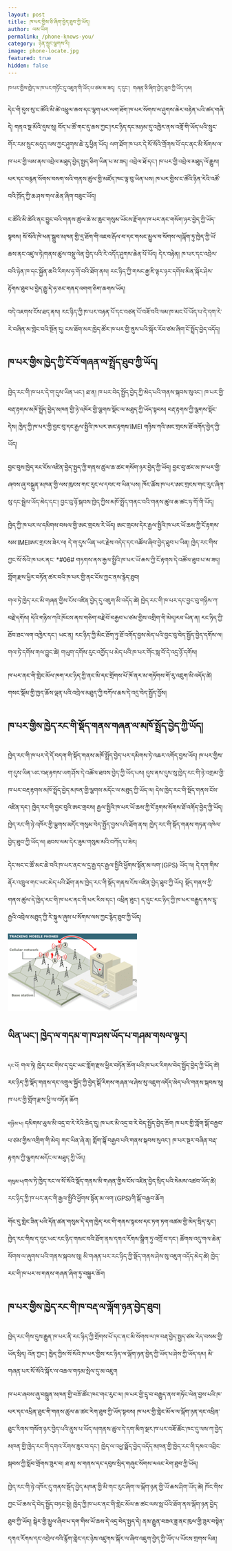 ```yaml
---
layout: post
title: ཁ་པར་གྱིས་ཅི་ཞིག་བྱེད་ཐུབ་ཀྱི་ཡོད།
author: ལམ་ཡིག
permalink: /phone-knows-you/
category: ཉེན་སྲུང་ལྕགས་རི།
image: phone-locate.jpg
featured: true
hidden: false
---
```

``ཁ་པར་གྱིས་ཁྱེད་ལ་ཁ་པར་གཏོང་དུ་འཇུག་གི་ཡོད་པ་ཙམ་མ་ཟད། ད་དུང་། གཞན་ཅི་ཞིག་བྱེད་ཐུབ་ཀྱི་ཡོད་དམ།``

དེང་གི་དུས་སུ་ང་ཚོའི་མི་ཚེ་འཕྲུལ་ཆས་དང་ལྷག་པར་ལག་ཐོག་ཁ་པར་སོགས་ལ་ཤུགས་ཆེར་བརྟེན་པའི་ཚད་གཞི་དེ།  གནའ་སྔ་མོའི་དུས་སུ། བོད་པ་ཚོ་གང་དུ་ཆས་ཀྱང་།རང་ཉིད་དང་མཉམ་དུ་འཁྱེར་ནས་འགྲོ་གི་ཡོད་པའི་སྲུང་གོར་རམ་སྲུང་མདུད་ལས་ཀྱང་ཤུགས་ཆེ་རུ་ཕྱིན་ཡོད། ལག་ཐོག་ཁ་པར་དེ་སོ་སོའི་གྲོགས་པོ་དང་ནང་མི་སོགས་ལ་ཁ་པར་གྱི་ལམ་ནས་འབྲེལ་མཐུད་བྱེད་སྤྱད་ཅིག་ཡིན་པ་མ་ཟད། འབྲེལ་ཐོ་དང་། ཁ་པར་གྱི་འབྲེལ་མཐུད་ལོ་རྒྱུས། པར་དང་བརྙན་སོགས་བསག་སའི་གནས་ཚུལ་གྱི་མཛོད་ཁང་ལྟ་བུ་ཡིན་པས། ཁ་པར་གྱིས་ང་ཚོའི་ཉིན་རེའི་འཚོ་བའི་ཁྲོད་ཀྱི་ཆ་ཤས་གལ་ཆེན་ཞིག་བཟུང་ཡོད།

ང་ཚོའི་མི་ཚེའི་ནང་བྱུང་བའི་གནས་ཚུལ་ཆེ་མ་ཆུང་གསུམ་ཡོངས་རྫོགས་ཁ་པར་ནང་གསོག་ཉར་བྱེད་ཀྱི་ཡོད་སྟབས། སོ་སོའི་ཁེ་ཕན་སྒྲུབ་མཁན་གྱི་དྲ་ཐོག་གི་འཇབ་རྒོལ་བ་དང་གསང་མྱུལ་བ་སོགས་ལ།ལྐོག་ཏུ་ཁྱེད་ཀྱི་ཡོ་ཆས་ནང་འཛུལ་ཏེ།གནས་ཚུལ་བསྡུ་ལེན་བྱེད་པའི་རེ་འདོད་ཤུགས་ཆེན་པོ་ཡོད། དེར་བརྟེན། ཁ་པར་དང་འབྲེལ་བའི་ཉེན་ཁ་དང་སྐྱོན་ཆའི་རིགས་ཧ་གོ་བའི་ཐོག་ནས། རང་ཉིད་ཀྱི་གསང་རྒྱ་ཇི་ལྟར་ཉར་དགོས་མིན་སྐོར་ཤེས་རྟོགས་ཐུབ་པ་བྱེད་རྒྱུ་དེ་ཧ་ཅང་གནད་འགག་ཅིག་ཆགས་ཡོད།

བདེ་འཇགས་ངོས་ཐད་ནས། རང་ཉིད་ཀྱི་ཁ་པར་བརྟན་པོ་དང་བཙན་པོ་བཟོ་བའི་ལམ་ཁ་མང་པོ་ཡོད་པ་དེ་དག་རེ་རེ་བཞིན་མ་གླེང་བའི་སྔོན་དུ། ངས་ཐོག་མར་ཁྱེད་ཚོར་ཁ་པར་གྱི་ནུས་པའི་སྐོར་རོབ་ཙམ་ཞིག་ངོ་སྤྲོད་བྱེད་འདོད།

## ཁ་པར་གྱིས་ཁྱེད་ཀྱི་ངོ་བོ་གཞན་ལ་སྤྲོད་ཐུབ་ཀྱི་ཡོད།

ཁྱེད་རང་གི་ཁ་པར་དེ་ག་དུས་ཡིན་ཡང་། ཐ་ན། ཁ་པར་བེད་སྤྱོད་བྱེད་ཀྱི་མེད་པའི་གནས་སྐབས་སུའང་། ཁ་པར་གྱི་བརྡ་རྟགས་མཁོ་སྤྲོད་བྱེད་མཁན་གྱི་ཉེ་འཁོར་གྱི་ལྕགས་སྡོང་ལ་མཐུད་ཀྱི་ཡོད་སྟབས། བརྡ་རྟགས་ཀྱི་ལྕགས་སྡོང་དེས། ཁྱེད་ཀྱི་ཁ་པར་གྱི་བྱང་བུ་དང་རྒྱལ་སྤྱིའི་ཁ་པར་ཨང་རྟགས་IMEI གཉིས་ཀའི་ཨང་གྲངས་ཐོ་འགོད་བྱེད་ཀྱི་ཡོད།

བྱང་བུས་ཁྱེད་རང་ངོས་འཛིན་བྱེད་སྤྱད་ཀྱི་གནས་ཚུལ་ཆ་ཚང་གསོག་ཉར་བྱེད་ཀྱི་ཡོད། བྱང་བུ་ཚང་མ་ཁ་པར་གྱི་ཞབས་ཞུ་བསྐྲུན་མཁན་གྱི་ལས་ཁུངས་གང་རུང་ལ་དབང་བ་ཡིན་པས། ཁོང་ཚོས་ཁ་པར་ཨང་གྲངས་གང་རུང་ཞིག་སུ་དང་སྦྲེལ་ཡོད་མེད་དང་། བྱང་བུ་ཉོ་སྐབས་ཁྱེད་ཀྱིས་མཁོ་སྤྲོད་གནང་བའི་གནས་ཚུལ་ཆ་ཚང་ཧ་གོ་གི་ཡོད།

ཁྱེད་ཀྱི་ཁ་པར་ལ་དམིགས་བསལ་གྱི་ཨང་གྲངས་རེ་ཡོད། ཨང་གྲངས་དེར་རྒྱལ་སྤྱིའི་ཁ་པར་ཡོ་ཆས་ཀྱི་ངོ་རྟགས་སམ་IMEIཨང་གྲངས་ཟེར་ལ། དེ་ག་དུས་ཡིན་ཡང་རྗེས་འདེད་དང་འཚོལ་ཞིབ་བྱེད་ཐུབ་པ་ཡིན། ཁྱེད་རང་གིས་ཀྱང་སོ་སོའི་ཁ་པར་ནང་ *#06# གཏགས་ནས་རྒྱལ་སྤྱིའི་ཁ་པར་ཡོ་ཆས་ཀྱི་ངོ་རྟགས་དེ་འཚོལ་ཐུབ་པ་མ་ཟད། གློག་རྫས་ཕྱིར་བཏོན་ཚར་བའི་ཁ་པར་གྱི་ནང་ངོས་ཀྱང་ནས་རྙེད་ཐུབ།

གལ་ཏེ་ཁྱེད་རང་མི་གཞན་གྱིས་ངོས་འཛིན་བྱེད་དུ་འཇུག་མི་འདོད་ཚེ། ཁྱེད་རང་གི་ཁ་པར་དང་བྱང་བུ་གཉིས་ཀ་བརྗེ་དགོས། དེའི་གཉིས་ཀའི་ཁོངས་ནས་གཅིག་བརྗེ་བོ་བརྒྱབ་པ་ཙམ་གྱིས་འགྲིག་གི་མེད།རབ་ཡིན་ན། རང་ཉིད་ཀྱི་ཐོབ་ཐང་ལག་འཁྱེར་དང་། ཡང་ན། རང་ཉིད་ཀྱི་མིང་ཐོག་ཏུ་ཐོ་འགོད་བྱས་མེད་པའི་བྱང་བུ་བེད་སྤྱོད་བྱེད་དགོས་ལ། གལ་ཏེ་དགོས་གལ་བྱུང་ཚེ། གཡུག་དགོས་རུང་འགྱོད་པ་མེད་པའི་ཁ་པར་གོང་སླ་བོ་དེ་འདྲ་ཉོ་དགོས།

ཁ་པར་ནང་གི་གླེང་མོལ་ཁག་རང་ཉིད་ཀྱི་ནང་མི་དང་གྲོགས་པོ་ཁོ་ནར་མ་གཏོགས་གོ་རུ་འཇུག་མི་འདོད་ཚེ། གསང་སྡོམ་གྱི་ཁྱད་ཆོས་ལྡན་པའི་འབྲེལ་མཐུད་ཀྱི་བཀོལ་ཆས་དེ་འདྲ་བེད་སྤྱོད་བྱོས།

## ཁ་པར་གྱིས་ཁྱེད་རང་གི་སྡོད་གནས་གཞན་ལ་མཁོ་སྤྲོད་བྱེད་ཀྱི་ཡོད།

ཁྱེད་རང་གི་ཁ་པར་དེ་དོ་བདག་གི་སྡོད་གནས་མཁོ་སྤྲོད་བྱེད་པར་དམིགས་ཏེ་འཆར་འགོད་བྱས་ཡོད། ཁ་པར་གྱིས་ག་དུས་ཡིན་ཡང་བརྡ་རྟགས་ཡག་ཤོས་དེ་འཚོལ་ཐབས་བྱེད་ཀྱི་ཡོད་པས། དུས་ནས་དུས་སུ་ཁྱེད་རང་གི་ཉེ་འགྲམ་གྱི་ཁ་པར་བརྡ་རྟགས་མཁོ་སྤྲོད་བྱེད་མཁན་གྱི་ལྕགས་མདོང་ལ་མཐུད་ཀྱི་ཡོད་ལ། དེས་ཁྱེད་རང་གི་སྡོད་གནས་ངོས་འཛིན་དང་། ཁྱེད་རང་གི་བྱང་བུའི་ཨང་གྲངས། རྒྱལ་སྤྱིའི་ཁ་པར་ཡོ་ཆས་ཀྱི་ངོ་རྟགས་སོགས་ཐོ་འགོད་བྱེད་ཀྱི་ཡོད། ཁྱེད་རང་གི་ཉེ་འཁོར་གྱི་ལྕགས་མདོང་གསུམ་བེད་སྤྱོད་བྱས་པའི་ཐོག་ནས། ཁྱེད་རང་གི་སྡོད་གནས་གཏན་འཁེལ་བྱེད་ཐུབ་ཀྱི་ཡོད་ལ། ཐབས་ལམ་དེར་ཟུམ་གསུམ་མའི་བཀོད་པ་ཟེར།

དེང་སང་ང་ཚོ་མང་ཆེ་བའི་ཁ་པར་ནང་ལ་དྲ་རྒྱ་དང་རྒྱལ་སྤྱིའི་ཕྱོགས་སྟོན་མ་ལག་(GPS) ཡོད་ལ། དེ་དག་གིས་ནོར་འཁྲུལ་གང་ཡང་མེད་པའི་ཐོག་ནས་ཁྱེད་རང་གི་སྡོད་གནས་ངོས་འཛིན་བྱེད་ཐུབ་ཀྱི་ཡོད། སྡོད་གནས་ཀྱི་གནས་ཚུལ་དེ་ཁྱེད་རང་གི་ཁ་པར་ནང་གི་པར་རིས་དང་། འཕྲིན་ཐུང་། ད་དུང་རང་ཉིད་ཀྱི་ཁ་པར་བརྒྱུད་ནས་དྲྭ་རྒྱའི་འབྲེལ་མཐུད་ཀྱི་རེ་སྐུལ་ཞུས་པ་སོགས་ལས་ཀྱང་རྙེད་ཐུབ་ཀྱི་ཡོད།

![test](/assets/images/trackingPhones.gif)

## ཡིན་ཡང་། ཁྱེད་ལ་གདམ་ག་ཁ་ཤས་ཡོད་པ་གཤམ་གསལ་ལྟར།

``དང་པོ།`` གལ་ཏེ། ཁྱེད་རང་གིས་ད་དུང་ཡང་གློག་རྫས་ཕྱིར་བཏོན་ཆོག་པའི་ཁ་པར་རིགས་བེད་སྤྱོད་བྱེད་ཀྱི་ཡོད་ཚེ། རང་ཉིད་ཀྱི་སྡོད་གནས་དང་འགྲུལ་སྐྱོད་ཀྱི་བྱེད་སྒོ་རིགས་གཞན་ལ་ཤེས་སུ་འཇུག་འདོད་མེད་པའི་གནས་སྐབས་སུ། ཁ་པར་གྱི་གློག་རྫས་ཕྱི་ལ་བཏོན་ཆོག

``གཉིས་པ།`` དམིགས་ཡུལ་མི་འདྲ་བ་རེ་རེའི་ཆེད་དུ། ཁ་པར་མི་འདྲ་བ་རེ་བེད་སྤྱོད་བྱེད་ཆོག ཁ་པར་གྱི་གློག་སྒོ་བརྒྱབ་པ་ཙམ་གྱིས་འགྲིག་གི་མེད། གང་ཡིན་ཞེ་ན། གློག་སྒོ་བརྒྱབ་པའི་གནས་སྐབས་སུའང་། ཁ་པར་སྔར་བཞིན་བརྡ་རྟགས་ཀྱི་ལྕགས་མདོང་ལ་མཐུད་ཀྱི་ཡོད།

``གསུམ་པ།``གལ་ཏེ་ཁྱེད་རང་ལ་སོ་སོའི་སྡོད་གནས་མི་གཞན་གྱིས་ངོས་འཛིན་བྱེད་སྲིད་པའི་སེམས་འཚབ་ཡོད་ཚེ། རང་ཉིད་ཀྱི་ཁ་པར་ནང་གི་རྒྱལ་སྤྱིའི་ཕྱོགས་སྟོན་མ་ལག་(GPS)གི་སྒོ་བརྒྱབ་ཆོག

གོང་དུ་གླེང་ཟིན་པའི་དོན་ཚན་གསུམ་དེ་དག་ཁྱེད་རང་གི་གནས་སྟངས་དང་ཏག་ཏག་འཚམ་གྱི་མེད་སྲིད་རུང་། ཁྱེད་རང་གིས་ད་དུང་ཡང་རང་ཉིད་གསང་བའི་ཐོག་ནས་དགའ་རོགས་སྒྲིག་ཏུ་འགྲོ་བ་དང་། ཚོགས་འདུ་གལ་ཆེན་སོགས་ལ་ཞུགས་པའི་གནས་སྐབས་སུ། མི་གཞན་པར་རང་ཉིད་ཀྱི་སྡོད་གནས་ཤེས་སུ་འཇུག་འདོད་མེད་ཚེ། ཁྱེད་རང་གི་ཁ་པར་ས་གནས་གཞན་ཞིག་ཏུ་བསྐྱུར་ཆོག

## ཁ་པར་གྱིས་ཁྱེད་རང་གི་ཁ་བརྡ་ལ་ལྐོག་ཉན་བྱེད་ཐུབ།

ཁྱེད་རང་གིས་དུས་རྒྱུན་ཁ་པར་ནི་རང་ཉིད་ཀྱི་གྲོགས་པོ་དང་ནང་མི་སོགས་ལ་ཁ་བརྡ་བྱེད་སྤྱད་ཙམ་རེད་བསམ་གྱི་ཡོད་སྲིད། འོན་ཀྱང་། ཁྱེད་ཀྱིས་སོ་སོའི་ཁ་པར་གྱིས་རང་ཉིད་ལ་ལྐོག་ཉན་བྱེད་ཀྱི་ཡོད་པ་ཤེས་ཀྱི་ཡོད་དམ། མི་གཞན་པར་སོ་སོའི་སྐོར་ལ་འཆལ་གཏམ་སྤེལ་དུ་མ་འཇུག

ཁ་པར་ཞབས་ཞུ་བསྐྲུན་མཁན་གྱི་བཟོ་ཚོང་ཁང་གང་རུང་ལ། ཁ་པར་གྱི་དྲྭ་བ་བརྒྱུད་ནས་གཏོང་ལེན་བྱས་པའི་ཁ་པར་དང་འཕྲིན་ཐུང་གི་གནས་ཚུལ་ཆ་ཚང་རེག་ཐུབ་ཀྱི་ཡོད་སྟབས། ཁ་པར་གྱི་གླེང་མོལ་ལ་ལྐོག་ཉན་དང་འཕྲིན་ཐུང་རིགས་གསོག་ཉར་བྱེད་པའི་ནུས་པ་ཡོད་ལ།གནས་ཚུལ་དེ་དག་མིག་སྔར་ཁ་པར་བཟོ་ཚོང་ཁང་དུ་ལས་ཀ་བྱེད་མཁན་གྱི་ཁྱེད་རང་གི་དགའ་རོགས་ཟུར་བ་དང་། ཁྱེད་ལ་འཕྱ་སྨོད་བྱེད་འདོད་མཁན་གྱི་ཁྱེད་རང་གི་དམའ་འབྲིང་སྐབས་ཀྱི་སློབ་གྲོགས་ཟུར་བ། ཐ་ན། ས་གནས་དང་དབུས་སྲིད་གཞུང་སོགས་ལའང་རེག་ཐུབ་ཀྱི་ཡོད།

ཁྱེད་རང་གི་ཉེ་འཁོར་དུ་གནས་སྡོད་བྱེད་མཁན་གྱི་མི་གང་རུང་ཞིག་ལ་ལྐོག་ཉན་གྱི་ཡོ་ཆས་ཤིག་ཡོད་ཚེ། ཁོང་གིས་ཀྱང་ཡོ་ཆས་དེ་བེད་སྤྱོད་བཏང་སྟེ། ཁྱེད་ཀྱི་ཁ་པར་ནང་གི་གླེང་མོལ་ཆ་ཚང་ལས་སླ་པོའི་ཐོག་ནས་ལྐོག་ཉན་བྱེད་ཐུབ་ཀྱི་ཡོད། སྒེར་གྱི་མྱུལ་ཞིབ་པ་དག་གིས་ཡོ་ཆས་དེ་འདྲ་བེད་སྤྱད་དེ། ནམ་རྒྱུན་བཟའ་ཟླ་ནང་ཁུལ་གྱི་ཟུར་བསྟེན་དགའ་རོགས་དང་འབྲེལ་བའི་རྙོག་གླེང་དང་ཉེས་འཛུགས་སྐོར་ལ་ཞིབ་འཇུག་བྱེད་ཀྱི་ཡོད་པ་ཡོངས་གྲགས་ཡིན།